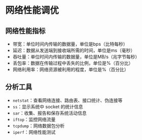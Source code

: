 # 网络性能调优

## 网络性能指标

- 带宽：单位时间内传输的数据量，单位是bps（比特每秒）
- 延迟：数据从发送端到接收端所需的时间，单位是ms（毫秒）
- 吞吐量：单位时间内传输的数据量，单位是MB/s（兆字节每秒）
- 丢包率：数据在传输过程中丢失的比例，单位是%（百分比）
- 网络利用率：网络资源被利用的程度，单位是%（百分比）

## 分析工具

- `netstat`：查看网络连接、路由表、接口统计、伪连接等
- `ss`：显示系统中 socket 的统计信息
- `sar`：收集、报告和保存系统活动信息
- `iftop`：监控网络流量
- `tcpdump`：网络数据包分析
- `iperf`：网络性能测试


